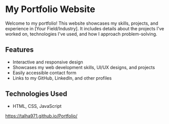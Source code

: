 # My Portfolio Website

Welcome to my portfolio! This website showcases my skills, projects, and experience in [Your Field/Industry]. It includes details about the projects I've worked on, technologies I've used, and how I approach problem-solving.

## Features
- Interactive and responsive design
- Showcases my web development skills, UI/UX designs, and projects
- Easily accessible contact form
- Links to my GitHub, LinkedIn, and other profiles

## Technologies Used
- HTML, CSS, JavaScript


https://talha971.github.io/Portfolio/


